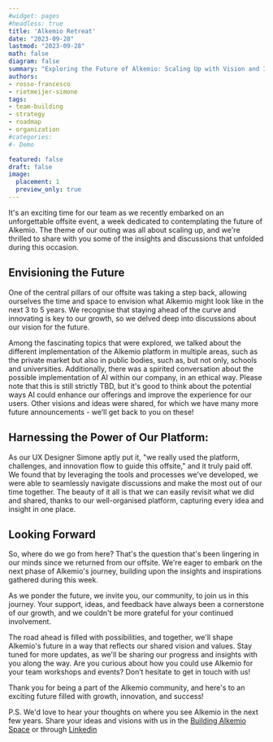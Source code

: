 ```yaml
---
#widget: pages
#headless: true
title: 'Alkemio Retreat'
date: "2023-09-28"
lastmod: "2023-09-28"
math: false
diagram: false
summary: "Exploring the Future of Alkemio: Scaling Up with Vision and Innovation"
authors:
- rosso-francesco
- rietmeijer-simone
tags:
- team-building
- strategy
- roadmap
- organization
#categories:
#- Demo

featured: false
draft: false
image:
  placement: 1
  preview_only: true
---
```


It's an exciting time for our team as we recently embarked on an unforgettable offsite event, a week dedicated to contemplating the future of Alkemio. The theme of our outing was all about scaling up, and we're thrilled to share with you some of the insights and discussions that unfolded during this occasion. 

## Envisioning the Future

One of the central pillars of our offsite was taking a step back, allowing ourselves the time and space to envision what Alkemio might look like in the next 3 to 5 years. We recognise that staying ahead of the curve and innovating is key to our growth, so we delved deep into discussions about our vision for the future. 

Among the fascinating topics that were explored, we talked about the different implementation of the Alkemio platform in multiple areas, such as the private market but also in public bodies, such as, but not only, schools and universities. Additionally, there was a spirited conversation about the possible implementation of AI within our company, in an ethical way. Please note that this is still strictly TBD, but it's good to think about the potential ways AI could enhance our offerings and improve the experience for our users. Other visions and ideas were shared, for which we have many more future announcements - we’ll get back to you on these! 

## Harnessing the Power of Our Platform: 

As our UX Designer Simone aptly put it, "we really used the platform, challenges, and innovation flow to guide this offsite," and it truly paid off. We found that by leveraging the tools and processes we've developed, we were able to seamlessly navigate discussions and make the most out of our time together. The beauty of it all is that we can easily revisit what we did and shared, thanks to our well-organised platform, capturing every idea and insight in one place. 

## Looking Forward

So, where do we go from here? That's the question that's been lingering in our minds since we returned from our offsite. We're eager to embark on the next phase of Alkemio's journey, building upon the insights and inspirations gathered during this week. 

As we ponder the future, we invite you, our community, to join us in this journey. Your support, ideas, and feedback have always been a cornerstone of our growth, and we couldn't be more grateful for your continued involvement. 

The road ahead is filled with possibilities, and together, we'll shape Alkemio's future in a way that reflects our shared vision and values. Stay tuned for more updates, as we'll be sharing our progress and insights with you along the way. Are you curious about how you could use Alkemio for your team workshops and events? Don’t hesitate to get in touch with us! 

Thank you for being a part of the Alkemio community, and here's to an exciting future filled with growth, innovation, and success! 

P.S. We'd love to hear your thoughts on where you see Alkemio in the next few years. Share your ideas and visions with us in the [Building Alkemio Space](https://alkem.io/building-alkemio/dashboard) or through [Linkedin](https://www.linkedin.com/company/alkemio-foundation/)